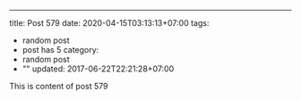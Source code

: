 ---
title: Post 579
date: 2020-04-15T03:13:13+07:00
tags:
  - random post
  - post has 5
category:
  - random post
  - ""
updated: 2017-06-22T22:21:28+07:00

This is content of post 579